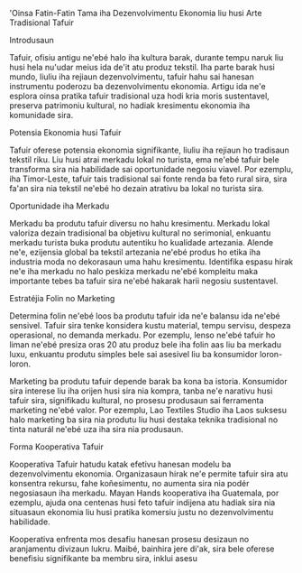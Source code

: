 'Oinsa Fatin-Fatin Tama iha Dezenvolvimentu Ekonomia liu husi Arte Tradisional Tafuir

Introdusaun

Tafuir, ofisiu antigu ne'ebé halo iha kultura barak, durante tempu naruk liu husi hela nu'udar meius ida de'it atu produz tekstil. Iha parte barak husi mundo, liuliu iha rejiaun dezenvolvimentu, tafuir hahu sai hanesan instrumentu poderozu ba dezenvolvimentu ekonomia. Artigu ida ne'e esplora oinsa pratika tafuir tradisional uza hodi kria moris sustentavel, preserva patrimoniu kultural, no hadiak kresimentu ekonomia iha komunidade sira.

Potensia Ekonomia husi Tafuir

Tafuir oferese potensia ekonomia signifikante, liuliu iha rejiaun ho tradisaun tekstil riku. Liu husi atrai merkadu lokal no turista, ema ne'ebé tafuir bele transforma sira nia habilidade sai oportunidade negosiu viavel. Por ezemplu, iha Timor-Leste, tafuir tais tradisional sai fonte renda ba feto rural sira, sira fa'an sira nia tekstil ne'ebé ho dezain atrativu ba lokal no turista sira.

Oportunidade iha Merkadu

Merkadu ba produtu tafuir diversu no hahu kresimentu. Merkadu lokal valoriza dezain tradisional ba objetivu kultural no serimonial, enkuantu merkadu turista buka produtu autentiku ho kualidade artezania. Alende ne'e, ezijensia global ba tekstil artezania ne'ebé produs ho etika iha industria moda no dekorasaun uma hahu kresimentu. Identifika espasu hirak ne'e iha merkadu no halo peskiza merkadu ne'ebé kompleitu maka importante tebes ba tafuir sira ne'ebé hakarak harii negosiu sustentavel.

Estratéjia Folin no Marketing

Determina folin ne'ebé loos ba produtu tafuir ida ne'e balansu ida ne'ebé sensivel. Tafuir sira tenke konsidera kustu material, tempu servisu, despeza operasional, no demanda merkadu. Por ezemplu, lenso ne'ebé tafuir ho liman ne'ebé presiza oras 20 atu produz bele iha folin aas liu ba merkadu luxu, enkuantu produtu simples bele sai asesivel liu ba konsumidor loron-loron.

Marketing ba produtu tafuir depende barak ba kona ba istoria. Konsumidor sira interese liu iha orijen husi sira nia kompra, tanba ne'e narativu husi tafuir sira, signifikadu kultural, no prosesu produsaun sai ferramenta marketing ne'ebé valor. Por ezemplu, Lao Textiles Studio iha Laos suksesu halo marketing ba sira nia produtu liu husi destaka teknika tradisional no tinta naturál ne'ebé uza iha sira nia produsaun.

Forma Kooperativa Tafuir

Kooperativa Tafuir hatudu katak efetivu hanesan modelu ba dezenvolvimentu ekonomia. Organizasaun hirak ne'e permite tafuir sira atu konsentra rekursu, fahe koñesimentu, no aumenta sira nia podér negosiasaun iha merkadu. Mayan Hands kooperativa iha Guatemala, por ezemplu, ajuda ona centenas husi feto tafuir indijena atu hadiak sira nia situasaun ekonomia liu husi pratika komersiu justu no dezenvolvimentu habilidade.

Kooperativa enfrenta mos desafiu hanesan prosesu desizaun no aranjamentu divizaun lukru. Maibé, bainhira jere di'ak, sira bele oferese benefisiu signifikante ba membru sira, inklui asesu